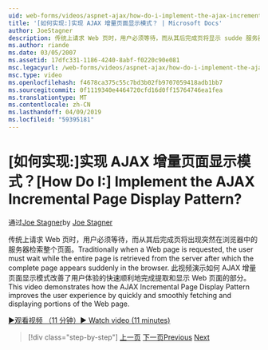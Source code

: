 ```yaml
---
uid: web-forms/videos/aspnet-ajax/how-do-i-implement-the-ajax-incremental-page-display-pattern
title: '[如何实现:]实现 AJAX 增量页面显示模式？ | Microsoft Docs'
author: JoeStagner
description: 传统上请求 Web 页时，用户必须等待，而从其后完成页将显示 sudde 服务器检索整个页面...
ms.author: riande
ms.date: 03/05/2007
ms.assetid: 17dfc331-1186-4240-8abf-f0220c90e081
msc.legacyurl: /web-forms/videos/aspnet-ajax/how-do-i-implement-the-ajax-incremental-page-display-pattern
msc.type: video
ms.openlocfilehash: f4678ca375c55c7bd3b02fb9707059418adb1bb7
ms.sourcegitcommit: 0f1119340e4464720cfd16d0ff15764746ea1fea
ms.translationtype: MT
ms.contentlocale: zh-CN
ms.lasthandoff: 04/09/2019
ms.locfileid: "59395181"
---
```

# <a name="how-do-i-implement-the-ajax-incremental-page-display-pattern"></a><span data-ttu-id="b023a-104">[如何实现:]实现 AJAX 增量页面显示模式？</span><span class="sxs-lookup"><span data-stu-id="b023a-104">[How Do I:] Implement the AJAX Incremental Page Display Pattern?</span></span>

<span data-ttu-id="b023a-105">通过[Joe Stagner](https://github.com/JoeStagner)</span><span class="sxs-lookup"><span data-stu-id="b023a-105">by [Joe Stagner](https://github.com/JoeStagner)</span></span>

<span data-ttu-id="b023a-106">传统上请求 Web 页时，用户必须等待，而从其后完成页将出现突然在浏览器中的服务器检索整个页面。</span><span class="sxs-lookup"><span data-stu-id="b023a-106">Traditionally when a Web page is requested, the user must wait while the entire page is retrieved from the server after which the complete page appears suddenly in the browser.</span></span> <span data-ttu-id="b023a-107">此视频演示如何 AJAX 增量页面显示模式改善了用户体验的快速顺利地完成提取和显示 Web 页面的部分。</span><span class="sxs-lookup"><span data-stu-id="b023a-107">This video demonstrates how the AJAX Incremental Page Display Pattern improves the user experience by quickly and smoothly fetching and displaying portions of the Web page.</span></span>

[<span data-ttu-id="b023a-108">&#9654;观看视频 （11 分钟）</span><span class="sxs-lookup"><span data-stu-id="b023a-108">&#9654; Watch video (11 minutes)</span></span>](https://channel9.msdn.com/Blogs/ASP-NET-Site-Videos/how-do-i-implement-the-ajax-incremental-page-display-pattern)

> [!div class="step-by-step"]
> <span data-ttu-id="b023a-109">[上一页](how-do-i-implement-the-ajax-paging-pattern.md)
> [下一页](how-do-i-implement-the-incremental-page-display-pattern-using-http-get-and-post.md)</span><span class="sxs-lookup"><span data-stu-id="b023a-109">[Previous](how-do-i-implement-the-ajax-paging-pattern.md)
[Next](how-do-i-implement-the-incremental-page-display-pattern-using-http-get-and-post.md)</span></span>
